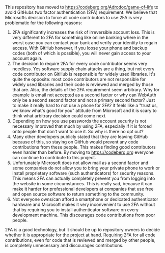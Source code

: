 This repository has moved to https://codeberg.org/Adrodoc/game-of-life to avoid GitHubs two factor authentication (2FA) requirement. We believe that Microsofts decision to force all code contributors to use 2FA is very problematic for the following reasons:

1. 2FA significantly increases the risk of irreversible account loss. This is very different to 2FA for something like online banking where in the worst case you can contact your bank and verify your identity to regain access. With GitHub however, if you loose your phone and backup codes (both of which is possible), you will never gain access to your account again.
2. The decision to require 2FA for every code contributor seems very needless. Yes software supply chain attacks are a thing, but not every code contributor on GitHub is responsible for widely used libraries. It's quite the opposite: most code contributors are not responsible for widely used libraries and their code is reviewed and merged by those that are. Also, the details of the 2FA requirement seem arbitrary. Why for example is email not accepted as a second factor or why can WebAuth only be a second second factor and not a primary second factor? Just to make it really hard to not use a phone for 2FA? It feels like a "trust us, we know what's good for you" attitude from Microsoft and it is scary to think what arbitrary decision could come next.
3. Depending on how you use passwords the account security is not necessary improved that much by using 2FA, especially if it is forced onto people that don't want to use it. So why is there no opt out?
4. Many other developers publicly stated that they are leaving GitHub because of this, so staying on GitHub would prevent any code contributions from these people. This makes finding good contributors even harder than before. By moving to https://codeberg.org everyone can continue to contribute to this project.
5. Unfortunately Microsoft does not allow mail as a second factor and some companies do not allow you to bring your private phone to work or install proprietary software (such authenticators) for security reasons. This means 2FA can actually completely prevent you from logging into the website in some circumstances. This is really sad, because it can make it harder for professional developers at companies that use free and open source software to return something to the community.
6. Not everyone owns/can afford a smartphone or dedicated authenticator hardware and Microsoft makes it very inconvenient to use 2FA without that by requiring you to install authenticator software on every development machine. This discourages code contributions from poor people.

2FA is a good technology, but it should be up to repository owners to decide whether it is appropriate for the project at hand. Requiring 2FA for all code contributions, even for code that is reviewed and merged by other people, is completely unnecessary and discourages contributions.
